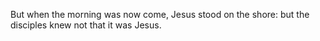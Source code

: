 But when the morning was now come, Jesus stood on the shore: but the disciples knew not that it was Jesus.
